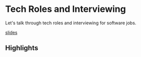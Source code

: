 # Tech Roles and Interviewing
Let's talk through tech roles and interviewing for software jobs.

[slides](https://dpi-we.github.io/tech-roles-interviewing)

## Highlights
